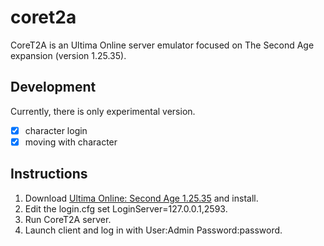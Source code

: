 # coret2a
CoreT2A is an Ultima Online server emulator focused on The Second Age expansion (version 1.25.35).

## Development
Currently, there is only experimental version.

- [x] character login
- [x] moving with character

## Instructions
1) Download [Ultima Online: Second Age 1.25.35](https://archive.org/details/UltimaOnlineTMSecondAge1.26.35) and install.
2) Edit the login.cfg set LoginServer=127.0.0.1,2593.
2) Run CoreT2A server.
3) Launch client and log in with User:Admin Password:password.